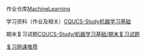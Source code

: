 作业仓库[MachineLearning](https://github.com/MineQihang/ComputerScienceCourse/tree/main/docs/MachineLearning)

学习资料（作业及相关）[CQUCS-Study机器学习基础](https://github.com/LeoMooreCST/CQUCS-Study/tree/main/机器学习基础)

期末复习试题[CQUCS-Study/机器学习基础/期末复习试题](https://github.com/LeoMooreCST/CQUCS-Study/tree/main/机器学习基础/期末复习试题)

[复习网课推荐](https://www.bilibili.com/video/BV1xs4y1x7Uf/?spm_id_from=444.41.top_right_bar_window_default_collection.content.click)